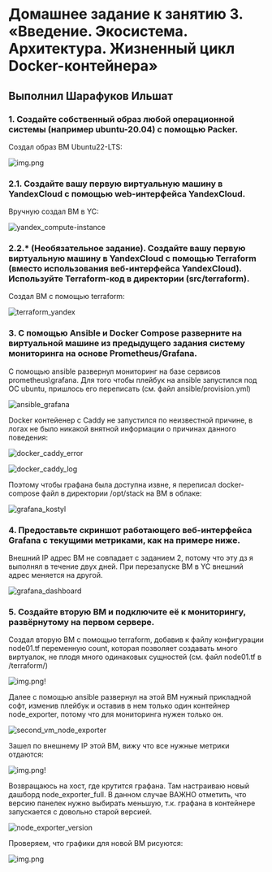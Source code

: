 # Домашнее задание к занятию 3. «Введение. Экосистема. Архитектура. Жизненный цикл Docker-контейнера»

## Выполнил Шарафуков Ильшат

### 1. Создайте собственный образ любой операционной системы (например ubuntu-20.04) с помощью Packer.

Создал образ ВМ Ubuntu22-LTS:

![img.png](img/img33.png)

### 2.1. Создайте вашу первую виртуальную машину в YandexCloud с помощью web-интерфейса YandexCloud.

Вручную создал ВМ в YC:

![yandex_compute-instance](img/2_1.png)

### 2.2.* (Необязательное задание). Создайте вашу первую виртуальную машину в YandexCloud с помощью Terraform (вместо использования веб-интерфейса YandexCloud). Используйте Terraform-код в директории (src/terraform).

Создал ВМ с помощью terraform: 



![terraform_yandex](img/2_3.png)

### 3. С помощью Ansible и Docker Compose разверните на виртуальной машине из предыдущего задания систему мониторинга на основе Prometheus/Grafana.

С помощью ansible развернул мониторинг на базе сервисов prometheus\grafana. Для того чтобы плейбук на ansible запустился под ОС ubuntu, пришлось его переписать (см. файл ansible/provision.yml)

![ansible_grafana](img/3_2.png)

Docker контейенер с Caddy не запустился по неизвестной причине, в логах не было никакой внятной информации о причинах данного поведения:

![docker_caddy_error](img/3_1.png)

![docker_caddy_log](img/3_3.png)

Поэтому чтобы графана была доступна извне, я переписал docker-compose файл в директории /opt/stack на ВМ в облаке:

![grafana_kostyl](img/3_4.png)

### 4. Предоставьте скриншот работающего веб-интерфейса Grafana с текущими метриками, как на примере ниже.

Внешний IP адрес ВМ не совпадает с заданием 2, потому что эту дз я выполнял в течение двух дней. При перезапуске ВМ в YC внешний адрес меняется на другой.

![grafana_dashboard](img/4_1.png)

### 5. Создайте вторую ВМ и подключите её к мониторингу, развёрнутому на первом сервере.

Создал вторую ВМ с помощью terraform, добавив к файлу конфигурации node01.tf переменную count, которая позволяет создавать много виртуалок, не плодя много одинаковых сущностей (см. файл node01.tf в /terraform/)

![img.png](img/img_2.png)!

Далее с помощью ansible развернул на этой ВМ нужный прикладной софт, изменив плейбук и оставив в нем только один контейнер node_exporter, потому что для мониторинга нужен только он.

![second_vm_node_exporter](img/5_2.png)

Зашел по внешнему IP этой ВМ, вижу что все нужные метрики отдаются:

![img.png](img/img.png)!

Возвращаюсь на хост, где крутится графана. Там настраиваю новый дашборд node_exporter_full. В данном случае ВАЖНО отметить, что версию панелек нужно выбирать меньшую, т.к. графана в контейнере запускается с довольно старой версией.

![node_exporter_version](img/5_4.png)

Проверяем, что графики для новой ВМ рисуются:

![img.png](img/5_5.png)
